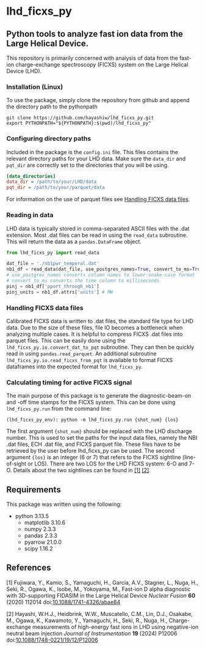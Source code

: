 # lhd_ficxs_py
## Python tools to analyze fast ion data from the Large Helical Device.
This repository is primarily concerned with analysis of data from the fast-ion charge-exchange spectroscopy (FICXS) system on the Large Helical Device (LHD).

### Installation (Linux)
To use the package, simply clone the repository from github and append the directory path to the pythonpath
```
git clone https://github.com/hayashiw/lhd_ficxs_py.git
export PYTHONPATH="${PYTHONPATH}:$(pwd)/lhd_ficxs_py"
```

### Configuring directory paths
Included in the package is the `config.ini` file.
This files contains the relevant directory paths for your LHD data.
Make sure the `data_dir` and `pqt_dir` are correctly set to the directories that you will be using.
```ini
[data_directories]
data_dir = /path/to/your/LHD/data
pqt_dir = /path/to/your/parquet/data
```
For information on the use of parquet files see [Handling FICXS data files](#handling-ficxs-data-files).

### Reading in data
LHD data is typically stored in comma-separated ASCII files with the .dat extension.
Most .dat files can be read in using the `read_data` subroutine. This will return the data as a `pandas.DataFrame` object.
```python
from lhd_ficxs_py import read_data

dat_file = './nb1pwr_temporal.dat'
nb1_df = read_data(dat_file, use_postgres_names=True, convert_to_ms=True)
# use_postgres_names converts column names to lower-snake-case format
# convert_to_ms converts the time column to milliseconds
pinj = nb1_df['pport_through_nb1']
pinj_units = nb1_df.attrs['units'] # MW
```

### Handling FICXS data files
Calibrated FICXS data is written to .dat files, the standard file type for LHD data.
Due to the size of these files, file IO becomes a bottleneck when analyzing multiple cases.
It is helpful to compress FICXS .dat files into parquet files.
This can be easily done using the `lhd_ficxs_py.io.convert_dat_to_pqt` subroutine.
They can then be quickly read in using `pandas.read_parquet`.
An additional subroutine `lhd_ficxs_py.io.read_ficxs_from_pqt` is available to format FICXS dataframes into the expected format for `lhd_ficxs_py`.

### Calculating timing for active FICXS signal
The main purpose of this package is to generate the diagnostic-beam-on and -off time stamps for the FICXS system.
This can be done using `lhd_ficxs_py.run` from the command line:
```
(lhd_ficxs_py_env): python -m lhd_ficxs_py.run {shot_num} {los}
```
The first argument `{shot_num}` should be replaced with the LHD discharge number.
This is used to set the paths for the input data files, namely the NBI .dat files, ECH .dat file, and FICXS parquet file. 
These files have to be retrieved by the user before lhd_ficxs_py can be used.
The second argument `{los}` is an integer (6 or 7) that refers to the FICXS sightline (line-of-sight or LOS).
There are two LOS for the LHD FICXS system: 6-O and 7-O.
Details about the two sightlines can be found in [[1]](#1) [[2]](#2).

## Requirements
This package was written using the following:
- python 3.13.5
    - matplotlib 3.10.6
    - numpy 2.3.3
    - pandas 2.3.3
    - pyarrow 21.0.0
    - scipy 1.16.2

## References
<a id="1">[1]</a> Fujiwara, Y., Kamio, S., Yamaguchi, H., Garcia, A.V., Stagner, L., Nuga, H., Seki, R., Ogawa, K., Isobe, M., Yokoyama, M., Fast-ion D alpha diagnostic with 3D-supporting FIDASIM in the Large Helical Device *Nuclear Fusion* **60** (2020) 112014 doi:[10.1088/1741-4326/abae84](https://doi.org/10.1088/1741-4326/abae84)

<a id="2">[2]</a> Hayashi, W.H.J., Heidbrink, W.W., Muscatello, C.M., Lin, D.J., Osakabe, M., Ogawa, K., Kawamoto, Y., Yamaguchi, H., Seki, R., Nuga, H., Charge-exchange measurements of high-energy fast ions in LHD using negative-ion neutral beam injection *Journal of Instrumentation* **19** (2024) P12006 doi:[10.1088/1748-0221/19/12/P12006](https://doi.org/10.1088/1748-0221/19/12/P12006)